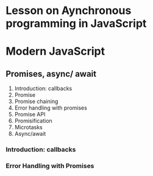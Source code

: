 # Lesson on Aynchronous programming in JavaScript

# Modern JavaScript

## Promises, async/ await
1. Introduction: callbacks
2. Promise
3. Promise chaining
4. Error handling with promises
5. Promise API
6. Promisification
7. Microtasks
8. Async/await


### Introduction: callbacks



### __Error Handling with Promises__
